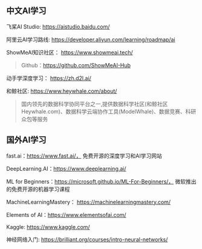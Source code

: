 ## 中文AI学习

飞桨AI Studio: https://aistudio.baidu.com/

阿里云AI学习路线: https://developer.aliyun.com/learning/roadmap/ai

ShowMeAI知识社区： https://www.showmeai.tech/

> Github：https://github.com/ShowMeAI-Hub

动手学深度学习： https://zh.d2l.ai/

和鲸社区: https://www.heywhale.com/about/

> 国内领先的数据科学协同平台之一,提供数据科学社区(和鲸社区Heywhale.com)、数据科学云端协作工具(ModelWhale)、数据竞赛、科研众包等服务

## 国外AI学习

fast.ai：https://www.fast.ai/， 免费开源的深度学习和AI学习网站

DeepLearning.AI：https://www.deeplearning.ai/

ML for Beginners：https://microsoft.github.io/ML-For-Beginners/， 微软推出的免费开源的机器学习课程

MachineLearningMastery： https://machinelearningmastery.com/

Elements of AI：https://www.elementsofai.com/

Kaggle: https://www.kaggle.com/

神经网络入门: https://brilliant.org/courses/intro-neural-networks/



